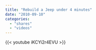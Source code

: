 ```yaml
---
title: "Rebuild a Jeep under 4 minutes"
date: "2010-09-10"
categories:
  - "shares"
  - "videos"
---
```


{{< youtube iKCYi2r4EVU >}}
